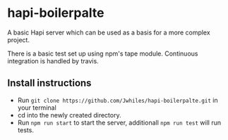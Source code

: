 
# hapi-boilerpalte
A basic Hapi server which can be used as a basis for a more complex project.

There is a basic test set up using npm's tape module. Continuous integration is handled by travis. 

## Install instructions

* Run `git clone https://github.com/Jwhiles/hapi-boilerpalte.git` in your terminal
* cd into the newly created directory.
* Run `npm run start` to start the server, additionall `npm run test` will run tests.
